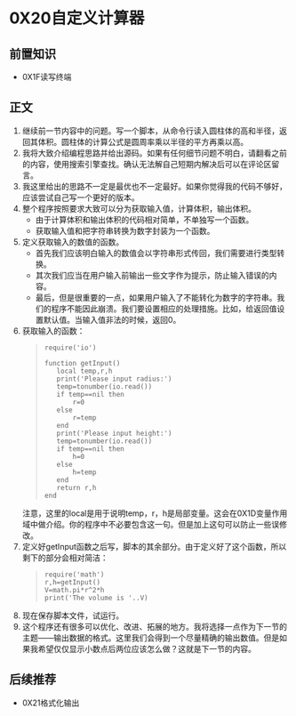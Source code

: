 # 0X20自定义计算器
## 前置知识
* 0X1F读写终端
## 正文
1. 继续前一节内容中的问题。写一个脚本，从命令行读入圆柱体的高和半径，返回其体积。圆柱体的计算公式是圆周率乘以半径的平方再乘以高。
2. 我将大致介绍编程思路并给出源码。如果有任何细节问题不明白，请翻看之前的内容，使用搜索引擎查找。确认无法解自己短期内解决后可以在评论区留言。
3. 我这里给出的思路不一定是最优也不一定最好。如果你觉得我的代码不够好，应该尝试自己写一个更好的版本。
4. 整个程序按照要求大致可以分为获取输入值，计算体积，输出体积。
    * 由于计算体积和输出体积的代码相对简单，不单独写一个函数。
    * 获取输入值和把字符串转换为数字封装为一个函数。
5. 定义获取输入的数值的函数。
    * 首先我们应该明白输入的数值会以字符串形式传回，我们需要进行类型转换。
    * 其次我们应当在用户输入前输出一些文字作为提示，防止输入错误的内容。
    * 最后，但是很重要的一点，如果用户输入了不能转化为数字的字符串。我们的程序不能因此崩溃。我们要设置相应的处理措施。比如，给返回值设置默认值。当输入值非法的时候，返回0。
6. 获取输入的函数：
    >```
    >require('io')
    >
    >function getInput()
    >    local temp,r,h
    >    print('Please input radius:')
    >    temp=tonumber(io.read())
    >    if temp==nil then
    >        r=0
    >    else
    >        r=temp
    >    end
    >    print('Please input height:')
    >    temp=tonumber(io.read())
    >    if temp==nil then
    >        h=0
    >    else
    >        h=temp
    >    end
    >    return r,h
    >end
    >```
    注意，这里的local是用于说明temp，r，h是局部变量。这会在0X1D变量作用域中做介绍。你的程序中不必要包含这一句。但是加上这句可以防止一些误修改。
7. 定义好getInput函数之后写，脚本的其余部分。由于定义好了这个函数，所以剩下的部分会相对简洁：
    >```
    >require('math')
    >r,h=getInput()
    >V=math.pi*r^2*h
    >print('The volume is '..V)
    >```
8. 现在保存脚本文件，试运行。
9. 这个程序还有很多可以优化、改进、拓展的地方。我将选择一点作为下一节的主题——输出数据的格式。这里我们会得到一个尽量精确的输出数值。但是如果我希望仅仅显示小数点后两位应该怎么做？这就是下一节的内容。
## 后续推荐
* 0X21格式化输出